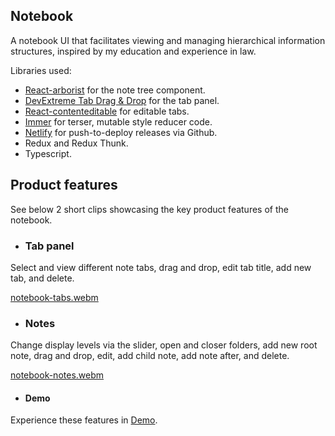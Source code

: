 ## Notebook

A notebook UI that facilitates viewing and managing hierarchical information structures, inspired by my education and experience in law.

Libraries used: 
- [React-arborist](https://github.com/brimdata/react-arborist) for the note tree component.
- [DevExtreme Tab Drag & Drop](https://js.devexpress.com/Demos/WidgetsGallery/Demo/TabPanel/SortableClosableTabs/React/Light/) for the tab panel.
- [React-contenteditable](https://github.com/lovasoa/react-contenteditable) for editable tabs.
- [Immer](https://github.com/immerjs/immer) for terser, mutable style reducer code.
- [Netlify](https://www.netlify.com/) for push-to-deploy releases via Github.
- Redux and Redux Thunk.
- Typescript.

## Product features

See below 2 short clips showcasing the key product features of the notebook.

- ### Tab panel

Select and view different note tabs, drag and drop, edit tab title, add new tab, and delete.

[notebook-tabs.webm](https://user-images.githubusercontent.com/84102041/183894027-993e98d3-4016-4199-9d1c-ce3dd31c530b.webm)

- ### Notes

Change display levels via the slider, open and closer folders, add new root note, drag and drop, edit, add child note, add note after, and delete.

[notebook-notes.webm](https://user-images.githubusercontent.com/84102041/183893981-5fe14d04-ed24-460c-b517-2731cfbf3e3b.webm)

- #### Demo

Experience these features in [Demo](https://main--selinas-notebook-ts.netlify.app/notebook).
